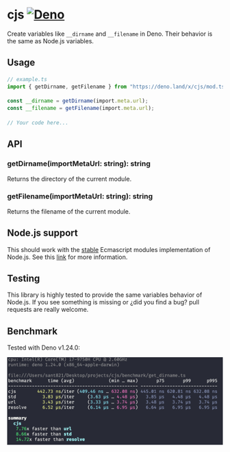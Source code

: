 # cjs [![Deno](https://github.com/sant123/cjs/actions/workflows/deno.yml/badge.svg)](https://github.com/sant123/cjs/actions/workflows/deno.yml)

Create variables like `__dirname` and `__filename` in Deno. Their behavior is
the same as Node.js variables.

## Usage

```ts
// example.ts
import { getDirname, getFilename } from "https://deno.land/x/cjs/mod.ts";

const __dirname = getDirname(import.meta.url);
const __filename = getFilename(import.meta.url);

// Your code here...
```

## API

### getDirname(importMetaUrl: string): string

Returns the directory of the current module.

### getFilename(importMetaUrl: string): string

Returns the filename of the current module.

## Node.js support

This should work with the
[stable](https://nodejs.org/dist/latest-v15.x/docs/api/esm.html#esm_modules_ecmascript_modules)
Ecmascript modules implementation of Node.js. See this
[link](https://nodejs.org/dist/latest-v15.x/docs/api/esm.html#esm_no_filename_or_dirname)
for more information.

## Testing

This library is highly tested to provide the same variables behavior of Node.js.
If you see something is missing or ¿did you find a bug? pull requests are really
welcome.

## Benchmark

Tested with Deno v1.24.0:

![](benchmark/get_dirname.png)
